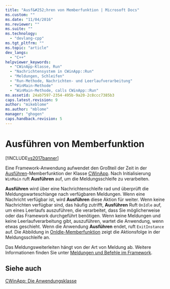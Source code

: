 ```yaml
---
title: "Ausf&#252;hren von Memberfunktion | Microsoft Docs"
ms.custom: ""
ms.date: "11/04/2016"
ms.reviewer: ""
ms.suite: ""
ms.technology: 
  - "devlang-cpp"
ms.tgt_pltfrm: ""
ms.topic: "article"
dev_langs: 
  - "C++"
helpviewer_keywords: 
  - "CWinApp-Klasse, Run"
  - "Nachrichtensystem in CWinApp::Run"
  - "Meldungen, Schleifen"
  - "Run-Methode, Nachrichten- und Leerlaufverarbeitung"
  - "WinMain-Methode"
  - "WinMain-Methode, calls CWinApp::Run"
ms.assetid: 24ab7597-2354-495b-9a20-2c8ccc7385b3
caps.latest.revision: 9
author: "mikeblome"
ms.author: "mblome"
manager: "ghogen"
caps.handback.revision: 5
---
```

# Ausf&#252;hren von Memberfunktion
[!INCLUDE[vs2017banner](../assembler/inline/includes/vs2017banner.md)]

Eine Framework\-Anwendung aufwendet den Großteil der Zeit in der [Ausführen](../Topic/CWinApp::Run.md)\-Memberfunktion der Klasse [CWinApp](../mfc/reference/cwinapp-class.md).  Nach Initialisierung `WinMain` ruft **Ausführen** auf, um die Meldungsschleife zu verarbeiten.  
  
 **Ausführen** wird über eine Nachrichtenschleife rad und überprüft die Meldungswarteschlange nach verfügbaren Meldungen.  Wenn eine Nachricht verfügbar ist, wird **Ausführen** diese Aktion für weiter.  Wenn keine Nachrichten verfügbar sind, das häufig zutrifft, **Ausführen** Ruft `OnIdle` auf, um eines Leerlaufs auszuführen, die verarbeitet, dass Sie möglicherweise oder das Framework durchgeführt benötigen.  Wenn keine Meldungen und keine Leerlaufverarbeitung gibt, auszuführen, wartet die Anwendung, wenn etwas geschieht.  Wenn die Anwendung **Ausführen** endet, ruft `ExitInstance` auf.  Die Abbildung in [OnIdle\-Memberfunktion](../mfc/onidle-member-function.md) zeigt die Aktionsfolge in der Meldungsschleife an.  
  
 Das Meldungsweiterleiten hängt von der Art von Meldung ab.  Weitere Informationen finden Sie unter [Meldungen und Befehle im Framework](../mfc/messages-and-commands-in-the-framework.md).  
  
## Siehe auch  
 [CWinApp: Die Anwendungsklasse](../mfc/cwinapp-the-application-class.md)